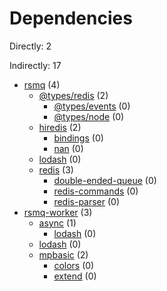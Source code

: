 # Dependencies

Directly: 2

Indirectly: 17

- [rsmq](https://www.npmjs.com/package/rsmq) (4)
  - [@types/redis](https://www.npmjs.com/package/@types/redis) (2)
    - [@types/events](https://www.npmjs.com/package/@types/events) (0)
    - [@types/node](https://www.npmjs.com/package/@types/node) (0)
  - [hiredis](https://www.npmjs.com/package/hiredis) (2)
    - [bindings](https://www.npmjs.com/package/bindings) (0)
    - [nan](https://www.npmjs.com/package/nan) (0)
  - [lodash](https://www.npmjs.com/package/lodash) (0)
  - [redis](https://www.npmjs.com/package/redis) (3)
    - [double-ended-queue](https://www.npmjs.com/package/double-ended-queue) (0)
    - [redis-commands](https://www.npmjs.com/package/redis-commands) (0)
    - [redis-parser](https://www.npmjs.com/package/redis-parser) (0)
- [rsmq-worker](https://www.npmjs.com/package/rsmq-worker) (3)
  - [async](https://www.npmjs.com/package/async) (1)
    - [lodash](https://www.npmjs.com/package/lodash) (0)
  - [lodash](https://www.npmjs.com/package/lodash) (0)
  - [mpbasic](https://www.npmjs.com/package/mpbasic) (2)
    - [colors](https://www.npmjs.com/package/colors) (0)
    - [extend](https://www.npmjs.com/package/extend) (0)

